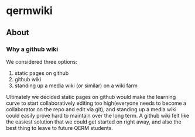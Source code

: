 # qermwiki

## About

### Why a github wiki

We considered three options:

  1. static pages on github
  2. github wiki
  3. standing up a media wiki (or similar) on a wiki farm

Ultimately we decided static pages on github would make the learning curve
to start collaboratively editing too high(everyone needs to become a collaborator
on the repo and edit via git), and standing up a media wiki could easily prove
hard to maintain over the long term. A github wiki felt like the easiest solution
that we could get started on right away, and also the best thing to leave to
future QERM students.
